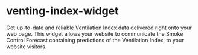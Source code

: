 # venting-index-widget
Get up-to-date and reliable Ventilation Index data delivered right onto your web page. This widget allows your website to communicate the Smoke Control Forecast containing predictions of the Ventilation Index, to your website visitors.
